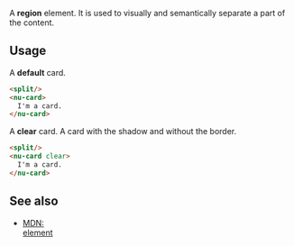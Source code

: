 A **region** element. It is used to visually and semantically separate a part of the content.

## Usage

A **default** card.

```html
<split/>
<nu-card>
  I'm a card.
</nu-card>
```

A **clear** card. A card with the shadow and without the border.

```html
<split/>
<nu-card clear>
  I'm a card.
</nu-card>
```

## See also

* [MDN: <section> element](!https://developer.mozilla.org/en-US/docs/Web/HTML/Element/section)
